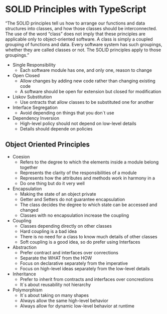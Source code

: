 # SOLID Principles with TypeScript

“The SOLID principles tell us how to arrange our functions and data structures into classes, and how those classes should be interconnected. The use of the word “class” does not imply that these principles are applicable only to object-oriented software. A class is simply a coupled grouping of functions and data. Every software system has such groupings, whether they are called classes or not. The SOLID principles apply to those groupings.”

- Single Responsibility
    - Each software module has one, and only one, reason to change
- Open Closed
    - Allow changes by adding new code rather than changing existing code
    - A software should be open for extension but closed for modification
- Liskov Substitution
    - Use ontracts that allow classes to be substituted one for another
- Interface Segregation
    - Avoid depending on things that you don`t use
- Dependency Inversion
    - High-level policy should not depend on low-level details
    - Details should depende on policies

## Object Oriented Principles

- Coesion
    - Refers to the degree to which the elements inside a module belong together
    - Represents the clarity of the responsibilities of a module
    - Represents how the attributes and methods work in harmony in a
    - Do one thing but do it very well
- Encapsulation
    - Making the state of an object private
    - Getter and Setters do not guarantee encapsulation
    - The class decides the degree to which state can be accessed and changed
    - Classes with no encapsulation increase the coupling
- Coupling
    - Classes depending directly on other classes
    - Hard coupling is a bad idea
    - There is no need for a class to know much details of other classes
    - Soft coupling is a good idea, so do prefer using Interfaces
- Abstraction
    - Prefer contract and interfaces over conrections
    - Separate the WHAT from the HOW
    - Focus on declarative separately from the imperative
    - Focus on high-level ideas separately from the low-level details
- Inheritance
    - Prefer to inherit from contracts and interfaces over concrestions
    - It`s about reusability not hierarchy
- Polymorphism
    - It`s about taking on many shapes
    - Always allow the same high-level behavior
    - Always allow for dynamic low-level behavior at runtime

